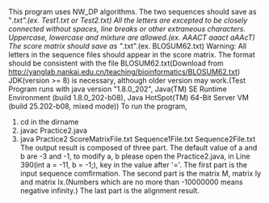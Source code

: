 
This program uses NW_DP algorithms.
The two sequences should save as "*.txt".(ex. Test1.txt or Test2.txt)
All the letters are excepted to be closely connected without spaces, line breaks or other extraneous characters.
Uppercase, lowercase and mixture are allowed.(ex. AAACT aaact aAAcT)
The score matrix should save as "*.txt".(ex. BLOSUM62.txt)
Warning: All letters in the sequence files should appear in the score matrix.
The format should be consistent with the file BLOSUM62.txt(Download from http://yanglab.nankai.edu.cn/teaching/bioinformatics/BLOSUM62.txt)
JDK(version >= 8) is necessary, although older version may work.(Test Program runs with java version "1.8.0_202", Java(TM) SE Runtime Environment (build 1.8.0_202-b08), Java HotSpot(TM) 64-Bit Server VM (build 25.202-b08, mixed mode))
To run the program,
1. cd in the dirname
2. javac Practice2.java
3. java Practice2 ScoreMatrixFile.txt Sequence1File.txt Sequence2File.txt
The output result is composed of three part.
The default value of a and b are -3 and -1, to modify a, b please open the Practice2.java, in Line 390(int a = -11, b = -1;), key in the value after '='.
The first part is the input sequence comfirmation.
The second part is the matrix M, matrix Iy and matrix Ix.(Numbers which are no more than -10000000 means negative infinity.)
The last part is the alignment result.
